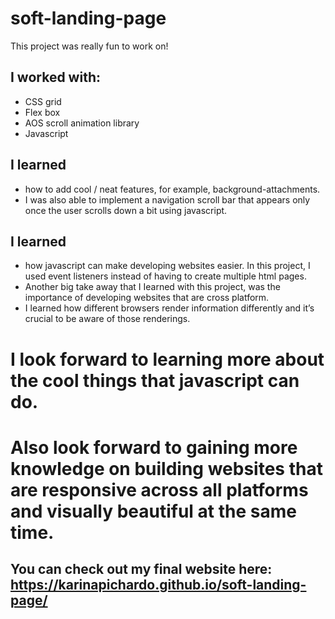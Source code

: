 # soft-landing-page

This project was really fun to work on!

## I worked with:
* CSS grid
* Flex box
* AOS scroll animation library 
* Javascript

## I learned
* how to add cool / neat features, for example, background-attachments.
* I was also able to implement a navigation scroll bar that appears only once the user scrolls down a bit using javascript.

## I learned
* how javascript can make developing websites easier. In this project, I used event listeners instead of having to create multiple html pages.
* Another big take away that I Iearned with this project, was the importance of developing websites that are cross platform. 
* I learned how different browsers render information differently and it’s crucial to be aware of those renderings. 

# I look forward to learning more about the cool things that javascript can do. 
# Also look forward to gaining more knowledge on building websites that are responsive across all platforms and visually beautiful at the same time.


## You can check out my final website here: https://karinapichardo.github.io/soft-landing-page/
